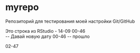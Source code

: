 # myrepo  
Репозиторий для тестирования моей настройки Git/GitHub  

Это строка из RStudio - 14-09 00-46  
-- Давай новую дату 00-46 -- прошло  

02-47  

